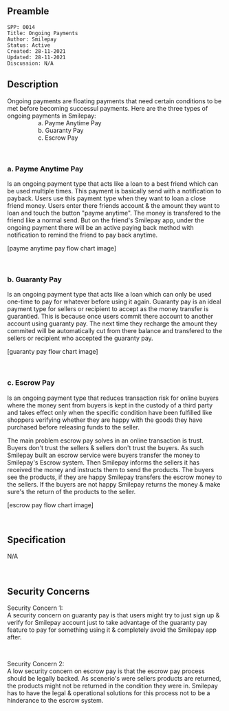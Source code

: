 ## Preamble

```
SPP: 0014
Title: Ongoing Payments
Author: Smilepay
Status: Active
Created: 28-11-2021
Updated: 28-11-2021
Discussion: N/A
```

## Description
Ongoing payments are floating payments that need certain conditions to be met before becoming successul payments. Here are the three types of ongoing payments in Smilepay: <br />
&emsp; &emsp; &emsp; &emsp; a. Payme Anytime Pay <br />
&emsp; &emsp; &emsp; &emsp; b. Guaranty Pay <br />
&emsp; &emsp; &emsp; &emsp; c. Escrow Pay <br />

<br />

### a. Payme Anytime Pay
Is an ongoing payment type that acts like a loan to a best friend which can be used multiple times. This payment is basically send with a notification to payback. Users use this payment type when they want to loan a close friend money. Users enter there friends account & the amount they want to loan and touch the button "payme anytime". The money is transfered to the friend like a normal send. But on the friend's Smilepay app, under the ongoing payment there will be an active paying back method with notification to remind the friend to pay back anytime. 

[payme anytime pay flow chart image]


<br />

### b. Guaranty Pay
Is an ongoing payment type that acts like a loan which can only be used one-time to pay for whatever before using it again. Guaranty pay is an ideal payment type for sellers or recipient to accept as the money transfer is guarantied. This is because once users commit there account to another account using guaranty pay. The next time they recharge the amount they commited will be automatically cut from there balance and transfered to the sellers or recipient who accepted the guaranty pay.

[guaranty pay flow chart image]


<br />

### c. Escrow Pay
Is an ongoing payment type that reduces transaction risk for online buyers where the money sent from buyers is kept in the custody of a third party and takes effect only when the specific condition have been fulfilled like shoppers verifying whether they are happy with the goods they have purchased before releasing funds to the seller. 

The main problem escrow pay solves in an online transaction is trust. Buyers don't trust the sellers & sellers don't trust the buyers. As such Smilepay built an escrow service were buyers transfer the money to Smilepay's Escrow system. Then Smilepay informs the sellers it has received the money and instructs them to send the products. The buyers see the products, if they are happy Smilepay transfers the escrow money to the sellers. If the buyers are not happy Smilepay returns the money & make sure's the return of the products to the seller.

[escrow pay flow chart image]


<br />

## Specification
N/A

<br />

## Security Concerns
Security Concern 1: <br />
A security concern on guaranty pay is that users might try to just sign up & verify for Smilepay account just to take advantage of the guaranty pay feature to pay for something using it & completely avoid the Smilepay app after.

<br />

Security Concern 2: <br />
A low security concern on escrow pay is that the escrow pay process should be legally backed. As scenerio's were sellers products are returned, the products might not be returned in the condition they were in. Smilepay has to have the legal & operational solutions for this process not to be a hinderance to the escrow system.